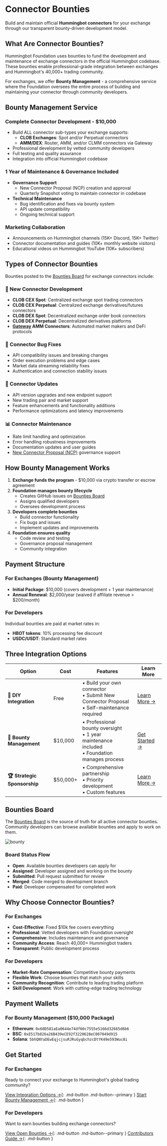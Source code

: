 # Connector Bounties

Build and maintain official **Hummingbot connectors** for your exchange through our transparent bounty-driven development model.

## What Are Connector Bounties?

Hummingbot Foundation uses bounties to fund the development and maintenance of exchange connectors in the official Hummingbot codebase. These bounties enable professional-grade integration between exchanges and Hummingbot's 40,000+ trading community.

For exchanges, we offer **Bounty Management** - a comprehensive service where the Foundation oversees the entire process of building and maintaining your connector through community developers.

## Bounty Management Service

### Complete Connector Development - $10,000
- Build ALL connector sub-types your exchange supports:
  - **CLOB Exchanges**: Spot and/or Perpetual connectors
  - **AMM/DEX**: Router, AMM, and/or CLMM connectors via Gateway
- Professional development by vetted community developers
- Full testing and quality assurance
- Integration into official Hummingbot codebase

### 1 Year of Maintenance & Governance Included
- **Governance Support**
  - New Connector Proposal (NCP) creation and approval
  - Quarterly Snapshot voting to maintain connector in codebase
- **Technical Maintenance**
  - Bug identification and fixes via bounty system
  - API update compatibility
  - Ongoing technical support

### Marketing Collaboration
- Announcements on Hummingbot channels (15K+ Discord, 15K+ Twitter)
- Connector documentation and guides (10K+ monthly website visitors)
- Educational videos on Hummingbot YouTube (10K+ subscribers)

## Types of Connector Bounties

Bounties posted to the [Bounties Board](https://github.com/orgs/hummingbot/projects/7/views/1) for exchange connectors include:

### 🔗 New Connector Development
- **CLOB CEX Spot**: Centralized exchange spot trading connectors
- **CLOB CEX Perpetual**: Centralized exchange derivatives/futures connectors  
- **CLOB DEX Spot**: Decentralized exchange order book connectors
- **CLOB DEX Perpetual**: Decentralized derivatives platforms
- **[Gateway](/gateway/) AMM Connectors**: Automated market makers and DeFi protocols

### 🐞 Connector Bug Fixes
- API compatibility issues and breaking changes
- Order execution problems and edge cases
- Market data streaming reliability fixes
- Authentication and connection stability issues

### 🔄 Connector Updates
- API version upgrades and new endpoint support
- New trading pair and market support
- Feature enhancements and functionality additions
- Performance optimizations and latency improvements

### 📊 Connector Maintenance
- Rate limit handling and optimization
- Error handling robustness improvements
- Documentation updates and user guides
- [New Connector Proposal (NCP)](/governance/proposals/) governance support

## How Bounty Management Works

1. **Exchange funds the program** - $10,000 via crypto transfer or escrow agreement
2. **Foundation manages bounty lifecycle**
   - Creates GitHub issues on [Bounties Board](https://github.com/orgs/hummingbot/projects/7/views/1)
   - Assigns qualified developers
   - Oversees development process
3. **Developers complete bounties**
   - Build connector functionality
   - Fix bugs and issues
   - Implement updates and improvements
4. **Foundation ensures quality**
   - Code review and testing
   - Governance proposal management
   - Community integration

## Payment Structure

### For Exchanges (Bounty Management)
- **Initial Package**: $10,000 (covers development + 1 year maintenance)
- **Annual Renewal**: $2,000/year (waived if affiliate revenue > $200/month)

### For Developers
Individual bounties are paid at market rates in:
- **HBOT tokens**: 10% processing fee discount
- **USDC/USDT**: Standard market rates

## Three Integration Options

| Option | Cost | Features | Learn More |
|--------|------|----------|------------|
| **🔧 DIY Integration** | Free | • Build your own connector<br>• Submit New Connector Proposal<br>• Self-maintenance required | [Learn More →](./how-to-connect.md#option-1-diy-do-it-yourself) |
| **💎 Bounty Management** | $10,000 | • Professional bounty oversight<br>• 1 year maintenance included<br>• Foundation manages process | [Get Started →](./process.md) |
| **🏆 Strategic Sponsorship** | $50,000+ | • Comprehensive partnership<br>• Priority development<br>• Custom features | [Learn More →](./how-to-connect.md#option-3-strategic-sponsorship) |

## Bounties Board

The [Bounties Board](https://github.com/orgs/hummingbot/projects/7/views/1) is the source of truth for all active connector bounties. Community developers can browse available bounties and apply to work on them.

![bounty](./bounty-board.png)

### Board Status Flow
- **Open**: Available bounties developers can apply for
- **Assigned**: Developer assigned and working on the bounty
- **Submitted**: Pull request submitted for review
- **Merged**: Code merged to development branch
- **Paid**: Developer compensated for completed work

## Why Choose Connector Bounties?

### For Exchanges
- **Cost-Effective**: Fixed $10k fee covers everything
- **Professional**: Vetted developers with Foundation oversight
- **Comprehensive**: Includes maintenance and governance
- **Community Access**: Reach 40,000+ Hummingbot traders
- **Transparent**: Public development process

### For Developers
- **Market-Rate Compensation**: Competitive bounty payments
- **Flexible Work**: Choose bounties that match your skills
- **Community Recognition**: Contribute to leading trading platform
- **Skill Development**: Work with cutting-edge trading technology

## Payment Wallets

### For Bounty Management ($10,000 Package)
- **Ethereum**: `0x60D581aEa0644e74df60c7555e5166d32665d6b6`
- **BSC**: `0xE517b826a26B439eCE92f3220628eC007049d915`
- **Solana**: `5bhQNYaDEwEqjcjsuRJRuGyqbchzcDtYK49e593Wuc8i`

## Get Started

### For Exchanges
Ready to connect your exchange to Hummingbot's global trading community?

[View Integration Options →](./how-to-connect.md){: .md-button .md-button--primary }
[Start Bounty Management →](./process.md){: .md-button }

### For Developers
Want to earn bounties building exchange connectors?

[View Open Bounties →](https://github.com/orgs/hummingbot/projects/7/views/1){: .md-button .md-button--primary }
[Contributors Guide →](./contributors.md){: .md-button }

